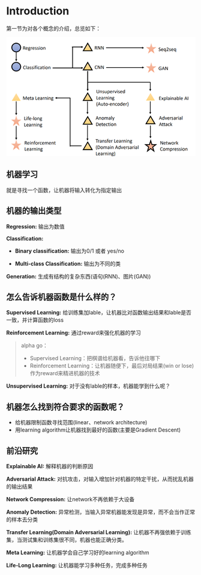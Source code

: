 # Introduction

第一节为对各个概念的介绍，总览如下：

![overview](../imgs/1.png)

## 机器学习

就是寻找一个函数，让机器将输入转化为指定输出

## 机器的输出类型

**Regression:** 输出为数值

**Classification:**

- **Binary classification:** 输出为0/1 或者 yes/no

- **Multi-class Classification:** 输出为不同的类

**Generation:** 生成有结构的复杂东西(语句(RNN)、图片(GAN))

## 怎么告诉机器函数是什么样的？

**Supervised Learning:** 给训练集加lable，让机器比对函数输出结果和lable是否一致，并计算函数的loss

**Reinforcement Learning:** 通过reward来强化机器的学习

> alpha go：
>
> - Supervised Learning：把棋谱给机器看，告诉他往哪下
> - Reinforcement Learning：让机器随便下，最后对局结果(win or lose)作为reward来精进机器的技术

**Unsupervised Learning:** 对于没有lable的样本，机器能学到什么呢？

## 机器怎么找到符合要求的函数呢？

- 给机器限制函数寻找范围(linear、network architecture)
- 用learning algorithm让机器找到最好的函数(主要是Gradient Descent)

## 前沿研究

**Explainable AI:** 解释机器的判断原因

**Adversarial Attack:** 对抗攻击，对输入增加针对机器的特定干扰，从而扰乱机器的输出结果

**Network Compression:** 让network不再依赖于大设备

**Anomaly Detection:** 异常检测，当输入异常机器能发现是异常，而不会当作正常的样本去分类

**Transfer Learning(Domain Adversarial Learning):** 让机器不再强依赖于训练集，当测试集和训练集很不同，机器也能正确分类。

**Meta Learning:** 让机器学会自己学习好的learning algorithm

**Life-Long Learning:** 让机器能学习多种任务，完成多种任务
